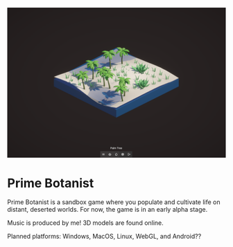![Project Image](https://raw.githubusercontent.com/its-jared/Prime-Botanist/refs/heads/main/Cover.png)
# Prime Botanist
Prime Botanist is a sandbox game where you populate and cultivate life on distant, deserted worlds. For now, the game is in an early alpha stage. 

Music is produced by me! 3D models are found online.

Planned platforms: Windows, MacOS, Linux, WebGL, and Android??
